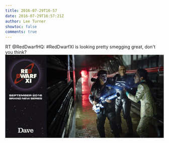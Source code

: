 ```yaml
---
title: 2016-07-29T16-57
date: 2016-07-29T16:57:21Z
author: Lee Turner
showtoc: false
comments: true
---
```


RT @RedDwarfHQ: #RedDwarfXI is looking pretty smegging great, don't you think? ![](/img/x//759070319650938880-CoibAlQWgAAVmhz.jpg)

